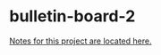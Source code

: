 # bulletin-board-2

[Notes for this project are located here.](https://learn.firstdraft.com/lessons/137)
